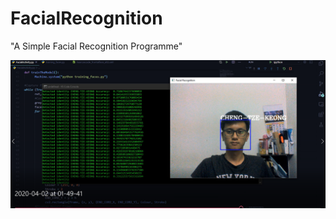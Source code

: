 # FacialRecognition
"A Simple Facial Recognition Programme"


[![](screens\screen.png)](http://www.youtube.com/watch?v=hYVFFeeb9rE "Facial Recognition")